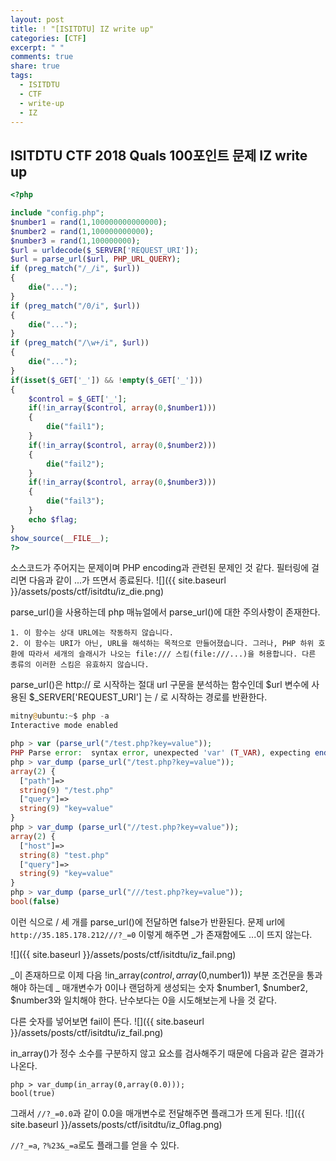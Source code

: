 ```yaml
---
layout: post
title: ! "[ISITDTU] IZ write up"
categories: [CTF]
excerpt: " "
comments: true
share: true
tags:
  - ISITDTU
  - CTF
  - write-up
  - IZ
---
```


## ISITDTU CTF 2018 Quals 100포인트 문제 IZ write up

```php
<?php 

include "config.php"; 
$number1 = rand(1,100000000000000); 
$number2 = rand(1,100000000000); 
$number3 = rand(1,100000000); 
$url = urldecode($_SERVER['REQUEST_URI']); 
$url = parse_url($url, PHP_URL_QUERY); 
if (preg_match("/_/i", $url))  
{ 
    die("..."); 
} 
if (preg_match("/0/i", $url))  
{ 
    die("..."); 
} 
if (preg_match("/\w+/i", $url))  
{ 
    die("..."); 
}     
if(isset($_GET['_']) && !empty($_GET['_'])) 
{ 
    $control = $_GET['_'];         
    if(!in_array($control, array(0,$number1))) 
    { 
        die("fail1"); 
    } 
    if(!in_array($control, array(0,$number2))) 
    { 
        die("fail2"); 
    } 
    if(!in_array($control, array(0,$number3))) 
    { 
        die("fail3"); 
    } 
    echo $flag; 
} 
show_source(__FILE__); 
?>
```

소스코드가 주어지는 문제이며 PHP encoding과 관련된 문제인 것 같다.
필터링에 걸리면 다음과 같이 ...가 뜨면서 종료된다.
![]({{ site.baseurl }}/assets/posts/ctf/isitdtu/iz_die.png)

parse_url()을 사용하는데 php 매뉴얼에서 parse_url()에 대한 주의사항이 존재한다.
```
1. 이 함수는 상대 URL에는 작동하지 않습니다.
2. 이 함수는 URI가 아닌, URL을 해석하는 목적으로 만들어졌습니다. 그러나, PHP 하위 호환에 따라서 세개의 슬래시가 나오는 file:/// 스킴(file:///...)을 허용합니다. 다른 종류의 이러한 스킴은 유효하지 않습니다.
```

parse_url()은 http:// 로 시작하는 절대 url 구문을 분석하는 함수인데
$url 변수에 사용된 $_SERVER['REQUEST_URI'] 는 / 로 시작하는 경로를 반환한다.
 
```php
mitny@ubuntu:~$ php -a
Interactive mode enabled

php > var (parse_url("/test.php?key=value"));
PHP Parse error:  syntax error, unexpected 'var' (T_VAR), expecting end of file in php shell code on line 1
php > var_dump (parse_url("/test.php?key=value"));
array(2) {
  ["path"]=>
  string(9) "/test.php"
  ["query"]=>
  string(9) "key=value"
}
php > var_dump (parse_url("//test.php?key=value"));
array(2) {
  ["host"]=>
  string(8) "test.php"
  ["query"]=>
  string(9) "key=value"
}
php > var_dump (parse_url("///test.php?key=value"));
bool(false)
```

이런 식으로 / 세 개를 parse_url()에 전달하면 false가 반환된다.
문제 url에 `http://35.185.178.212///?_=0` 이렇게 해주면 _가 존재함에도 ...이 뜨지 않는다.

![]({{ site.baseurl }}/assets/posts/ctf/isitdtu/iz_fail.png)

_이 존재하므로 이제 다음 !in_array($control, array(0,$number1)) 부분 조건문을 통과해야 하는데
_ 매개변수가 0이나 랜덤하게 생성되는 숫자 $number1, $number2, $number3와 일치해야 한다. 
난수보다는 0을 시도해보는게 나을 것 같다.

다른 숫자를 넣어보면 fail이 뜬다.
![]({{ site.baseurl }}/assets/posts/ctf/isitdtu/iz_fail.png)

in_array()가 정수 소수를 구분하지 않고 요소를 검사해주기 때문에 다음과 같은 결과가 나온다.
```
php > var_dump(in_array(0,array(0.0)));
bool(true)
```
그래서
`//?_=0.0`과 같이 0.0을 매개변수로 전달해주면 플래그가 뜨게 된다.
![]({{ site.baseurl }}/assets/posts/ctf/isitdtu/iz_0flag.png)

`//?_=a`, `?%23&_=a`로도 플래그를 얻을 수 있다.
